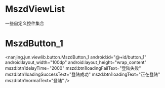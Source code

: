 # MszdViewList
一些自定义控件集合

# MszdButton_1
  <?xml version="1.0" encoding="utf-8"?>
<LinearLayout xmlns:android="http://schemas.android.com/apk/res/android"
    xmlns:app="http://schemas.android.com/apk/res-auto"
    xmlns:mszd="http://schemas.android.com/apk/res-auto"
    android:layout_width="match_parent"
    android:layout_height="match_parent"
    android:gravity="center"
    android:orientation="vertical">
    <nanjing.jun.viewlib.button.MszdButton_1
        android:id="@+id/button_1"
        android:layout_width="100dp"
        android:layout_height="wrap_content"
        mszd:btn1delayTime="2000"
        mszd:btn1loadingFailText="登陆失败"
        mszd:btn1loadingSuccessText="登陆成功"
        mszd:btn1loadingText="正在登陆"
        mszd:btn1normalText="登陆" />
</LinearLayout>
